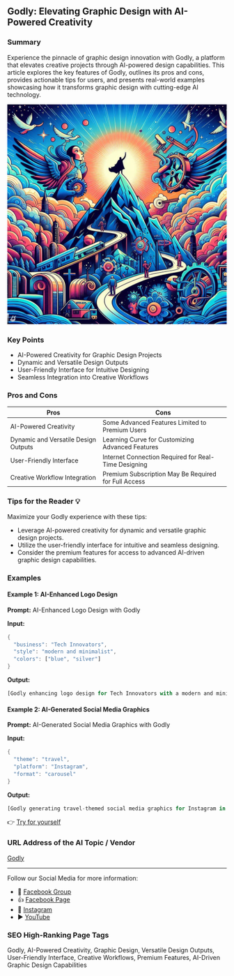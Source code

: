 ## Godly: Elevating Graphic Design with AI-Powered Creativity

### Summary
Experience the pinnacle of graphic design innovation with Godly, a platform that elevates creative projects through AI-powered design capabilities. This article explores the key features of Godly, outlines its pros and cons, provides actionable tips for users, and presents real-world examples showcasing how it transforms graphic design with cutting-edge AI technology.

<img src="./godly.webp" alt="Godly Image"/>

### Key Points
- AI-Powered Creativity for Graphic Design Projects
- Dynamic and Versatile Design Outputs
- User-Friendly Interface for Intuitive Designing
- Seamless Integration into Creative Workflows

### Pros and Cons

| Pros                             | Cons                                               |
| -------------------------------- | -------------------------------------------------- |
| AI-Powered Creativity             | Some Advanced Features Limited to Premium Users   |
| Dynamic and Versatile Design Outputs | Learning Curve for Customizing Advanced Features |
| User-Friendly Interface           | Internet Connection Required for Real-Time Designing |
| Creative Workflow Integration     | Premium Subscription May Be Required for Full Access|

### Tips for the Reader 💡
Maximize your Godly experience with these tips:
- Leverage AI-powered creativity for dynamic and versatile graphic design projects.
- Utilize the user-friendly interface for intuitive and seamless designing.
- Consider the premium features for access to advanced AI-driven graphic design capabilities.

### Examples

#### Example 1: AI-Enhanced Logo Design
**Prompt:** AI-Enhanced Logo Design with Godly

**Input:**
```dart
{
  "business": "Tech Innovators",
  "style": "modern and minimalist",
  "colors": ["blue", "silver"]
}
```

**Output:**
```dart
[Godly enhancing logo design for Tech Innovators with a modern and minimalist style in blue and silver colors]
```

#### Example 2: AI-Generated Social Media Graphics
**Prompt:** AI-Generated Social Media Graphics with Godly

**Input:**
```dart
{
  "theme": "travel",
  "platform": "Instagram",
  "format": "carousel"
}
```

**Output:**
```dart
[Godly generating travel-themed social media graphics for Instagram in carousel format]
```

👉 <a href="https://godly.ai/" target="_blank">Try for yourself</a>

### URL Address of the AI Topic / Vendor
<a href="https://godly.ai/" target="_blank">Godly</a>

---

Follow our Social Media for more information:

- 📘 <a href="https://www.facebook.com/groups/trionxai" target="_blank">Facebook Group</a>
- 👍 <a href="https://www.facebook.com/ai.trionxai" target="_blank">Facebook Page</a>
- 📸 <a href="https://www.instagram.com/trionxai/" target="_blank">Instagram</a>
- ▶️ <a href="https://www.youtube.com/@robotdocs/" target="_blank">YouTube</a>

### SEO High-Ranking Page Tags
Godly, AI-Powered Creativity, Graphic Design, Versatile Design Outputs, User-Friendly Interface, Creative Workflows, Premium Features, AI-Driven Graphic Design Capabilities